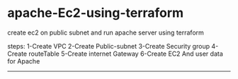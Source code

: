 # apache-Ec2-using-terraform
create ec2 on public subnet and run apache server using terraform

steps:
1-Create VPC
2-Create Public-subnet
3-Create Security group
4-Create routeTable
5-Create internet Gateway
6-Create EC2 And user data for Apache


----------------------------------------------
